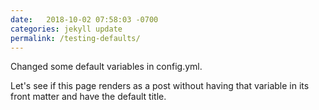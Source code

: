 ```yaml
---
date:   2018-10-02 07:58:03 -0700
categories: jekyll update
permalink: /testing-defaults/
---
```


Changed some default variables in config.yml.

Let's see if this page renders as a post without having that variable in its front matter and have the default title.
